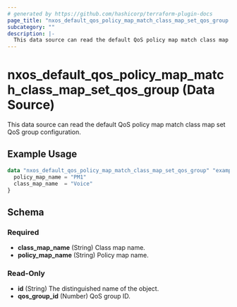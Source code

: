 ```yaml
---
# generated by https://github.com/hashicorp/terraform-plugin-docs
page_title: "nxos_default_qos_policy_map_match_class_map_set_qos_group Data Source - terraform-provider-nxos"
subcategory: ""
description: |-
  This data source can read the default QoS policy map match class map set QoS group configuration.
---
```


# nxos_default_qos_policy_map_match_class_map_set_qos_group (Data Source)

This data source can read the default QoS policy map match class map set QoS group configuration.

## Example Usage

```terraform
data "nxos_default_qos_policy_map_match_class_map_set_qos_group" "example" {
  policy_map_name = "PM1"
  class_map_name  = "Voice"
}
```

<!-- schema generated by tfplugindocs -->
## Schema

### Required

- **class_map_name** (String) Class map name.
- **policy_map_name** (String) Policy map name.

### Read-Only

- **id** (String) The distinguished name of the object.
- **qos_group_id** (Number) QoS group ID.



